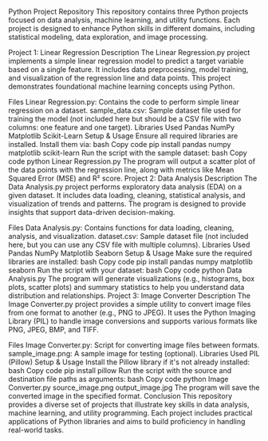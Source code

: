 Python Project Repository
This repository contains three Python projects focused on data analysis, machine learning, and utility functions. Each project is designed to enhance Python skills in different domains, including statistical modeling, data exploration, and image processing.

Project 1: Linear Regression
Description
The Linear Regression.py project implements a simple linear regression model to predict a target variable based on a single feature. It includes data preprocessing, model training, and visualization of the regression line and data points. This project demonstrates foundational machine learning concepts using Python.

Files
Linear Regression.py: Contains the code to perform simple linear regression on a dataset.
sample_data.csv: Sample dataset file used for training the model (not included here but should be a CSV file with two columns: one feature and one target).
Libraries Used
Pandas
NumPy
Matplotlib
Scikit-Learn
Setup & Usage
Ensure all required libraries are installed. Install them via:
bash
Copy code
pip install pandas numpy matplotlib scikit-learn
Run the script with the sample dataset:
bash
Copy code
python Linear Regression.py
The program will output a scatter plot of the data points with the regression line, along with metrics like Mean Squared Error (MSE) and R² score.
Project 2: Data Analysis
Description
The Data Analysis.py project performs exploratory data analysis (EDA) on a given dataset. It includes data loading, cleaning, statistical analysis, and visualization of trends and patterns. The program is designed to provide insights that support data-driven decision-making.

Files
Data Analysis.py: Contains functions for data loading, cleaning, analysis, and visualization.
dataset.csv: Sample dataset file (not included here, but you can use any CSV file with multiple columns).
Libraries Used
Pandas
NumPy
Matplotlib
Seaborn
Setup & Usage
Make sure the required libraries are installed:
bash
Copy code
pip install pandas numpy matplotlib seaborn
Run the script with your dataset:
bash
Copy code
python Data Analysis.py
The program will generate visualizations (e.g., histograms, box plots, scatter plots) and summary statistics to help you understand data distribution and relationships.
Project 3: Image Converter
Description
The Image Converter.py project provides a simple utility to convert image files from one format to another (e.g., PNG to JPEG). It uses the Python Imaging Library (PIL) to handle image conversions and supports various formats like PNG, JPEG, BMP, and TIFF.

Files
Image Converter.py: Script for converting image files between formats.
sample_image.png: A sample image for testing (optional).
Libraries Used
PIL (Pillow)
Setup & Usage
Install the Pillow library if it's not already installed:
bash
Copy code
pip install pillow
Run the script with the source and destination file paths as arguments:
bash
Copy code
python Image Converter.py source_image.png output_image.jpg
The program will save the converted image in the specified format.
Conclusion
This repository provides a diverse set of projects that illustrate key skills in data analysis, machine learning, and utility programming. Each project includes practical applications of Python libraries and aims to build proficiency in handling real-world tasks.
